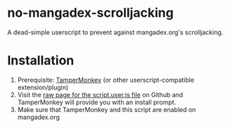 # no-mangadex-scrolljacking
A dead-simple userscript to prevent against mangadex.org's scrolljacking.

# Installation
1. Prerequisite: [TamperMonkey](https://tampermonkey.net/) (or other userscript-compatible extension/plugin)
2. Visit the [raw page for the script.user.js file](https://github.com/Andoryuuta/no-mangadex-scrolljacking/raw/master/script.user.js) on Github and TamperMonkey will provide you with an install prompt.
3. Make sure that TamperMonkey and this script are enabled on mangadex.org
